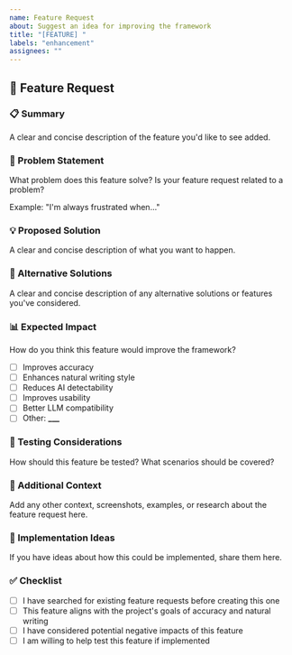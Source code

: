 ```yaml
---
name: Feature Request
about: Suggest an idea for improving the framework
title: "[FEATURE] "
labels: "enhancement"
assignees: ""
---
```


## 🚀 Feature Request

### 📋 Summary

A clear and concise description of the feature you'd like to see added.

### 🎯 Problem Statement

What problem does this feature solve? Is your feature request related to a problem?

Example: "I'm always frustrated when..."

### 💡 Proposed Solution

A clear and concise description of what you want to happen.

### 🔄 Alternative Solutions

A clear and concise description of any alternative solutions or features you've considered.

### 📊 Expected Impact

How do you think this feature would improve the framework?

- [ ] Improves accuracy
- [ ] Enhances natural writing style
- [ ] Reduces AI detectability
- [ ] Improves usability
- [ ] Better LLM compatibility
- [ ] Other: ****\_\_\_****

### 🧪 Testing Considerations

How should this feature be tested? What scenarios should be covered?

### 📎 Additional Context

Add any other context, screenshots, examples, or research about the feature request here.

### 💭 Implementation Ideas

If you have ideas about how this could be implemented, share them here.

### ✅ Checklist

- [ ] I have searched for existing feature requests before creating this one
- [ ] This feature aligns with the project's goals of accuracy and natural writing
- [ ] I have considered potential negative impacts of this feature
- [ ] I am willing to help test this feature if implemented

